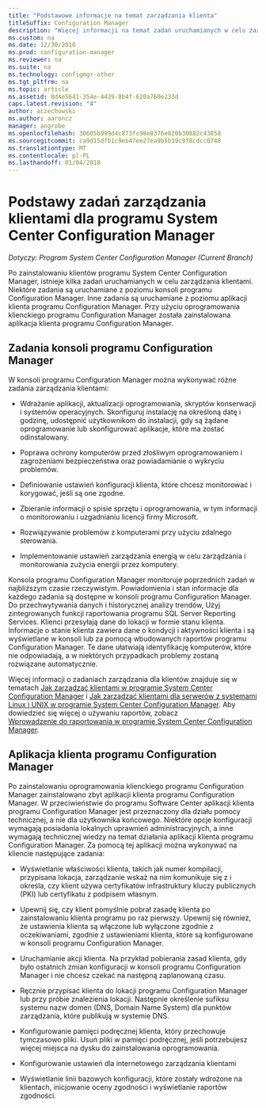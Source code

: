 ```yaml
---
title: "Podstawowe informacje na temat zarządzania klienta"
titleSuffix: Configuration Manager
description: "Więcej informacji na temat zadań uruchamianych w celu zarządzania klientami programu System Center Configuration Manager."
ms.custom: na
ms.date: 12/30/2016
ms.prod: configuration-manager
ms.reviewer: na
ms.suite: na
ms.technology: configmgr-other
ms.tgt_pltfrm: na
ms.topic: article
ms.assetid: 8d4e5641-354e-4439-8b4f-620a760e233d
caps.latest.revision: "4"
author: aczechowski
ms.author: aaroncz
manager: angrobe
ms.openlocfilehash: 30605b999d4c873fc98e8376e820b30882c43858
ms.sourcegitcommit: ca9d15dfb1c9eb47ee27ea9b5b39c9f8cdcc0748
ms.translationtype: MT
ms.contentlocale: pl-PL
ms.lasthandoff: 01/04/2018
---
```

# <a name="fundamentals-of-client-management-tasks-for-system-center-configuration-manager"></a>Podstawy zadań zarządzania klientami dla programu System Center Configuration Manager

*Dotyczy: Program System Center Configuration Manager (Current Branch)*

Po zainstalowaniu klientów programu System Center Configuration Manager, istnieje kilka zadań uruchamianych w celu zarządzania klientami.  Niektóre zadania są uruchamiane z poziomu konsoli programu Configuration Manager. Inne zadania są uruchamiane z poziomu aplikacji klienta programu Configuration Manager. Przy użyciu oprogramowania klienckiego programu Configuration Manager została zainstalowana aplikacja klienta programu Configuration Manager.

## <a name="configuration-manager-console-tasks"></a>Zadania konsoli programu Configuration Manager
 W konsoli programu Configuration Manager można wykonywać różne zadania zarządzania klientami:  

-   Wdrażanie aplikacji, aktualizacji oprogramowania, skryptów konserwacji i systemów operacyjnych. Skonfiguruj instalację na określoną datę i godzinę, udostępnić użytkownikom do instalacji, gdy są żądane oprogramowanie lub skonfigurować aplikacje, które ma zostać odinstalowany.  

-   Poprawa ochrony komputerów przed złośliwym oprogramowaniem i zagrożeniami bezpieczeństwa oraz powiadamianie o wykryciu problemów.  

-   Definiowanie ustawień konfiguracji klienta, które chcesz monitorować i korygować, jeśli są one zgodne.  

-   Zbieranie informacji o spisie sprzętu i oprogramowania, w tym informacji o monitorowaniu i uzgadnianiu licencji firmy Microsoft.  

-   Rozwiązywanie problemów z komputerami przy użyciu zdalnego sterowania.  

-   Implementowanie ustawień zarządzania energią w celu zarządzania i monitorowania zużycia energii przez komputery.  

Konsola programu Configuration Manager monitoruje poprzednich zadań w najbliższym czasie rzeczywistym. Powiadomienia i stan informacje dla każdego zadania są dostępne w konsoli programu Configuration Manager. Do przechwytywania danych i historycznej analizy trendów, Użyj zintegrowanych funkcji raportowania programu SQL Server Reporting Services. Klienci przesyłają dane do lokacji w formie stanu klienta.  Informacje o stanie klienta zawiera dane o kondycji i aktywności klienta i są wyświetlane w konsoli lub za pomocą wbudowanych raportów programu Configuration Manager. Te dane ułatwiają identyfikację komputerów, które nie odpowiadają, a w niektórych przypadkach problemy zostaną rozwiązane automatycznie.  

 Więcej informacji o zadaniach zarządzania dla klientów znajduje się w tematach [Jak zarządzać klientami w programie System Center Configuration Manager](../../core/clients/manage/manage-clients.md) i [Jak zarządzać klientami dla serwerów z systemami Linux i UNIX w programie System Center Configuration Manager](../../core/clients/manage/manage-clients-for-linux-and-unix-servers.md). Aby dowiedzieć się więcej o używaniu raportów, zobacz   
            [Wprowadzenie do raportowania w programie System Center Configuration Manager](../../core/servers/manage/introduction-to-reporting.md).  

## <a name="configuration-manager-client-application"></a>Aplikacja klienta programu Configuration Manager  
 Po zainstalowaniu oprogramowania klienckiego programu Configuration Manager zainstalowano zbyt aplikacji klienta programu Configuration Manager. W przeciwieństwie do programu Software Center aplikacji klienta programu Configuration Manager jest przeznaczony dla działu pomocy technicznej, a nie dla użytkownika końcowego. Niektóre opcje konfiguracji wymagają posiadania lokalnych uprawnień administracyjnych, a inne wymagają technicznej wiedzy na temat działania aplikacji klienta programu Configuration Manager. Za pomocą tej aplikacji można wykonywać na kliencie następujące zadania:  

-   Wyświetlanie właściwości klienta, takich jak numer kompilacji, przypisana lokacja, zarządzanie wskaż na nim komunikuje się z i określa, czy klient używa certyfikatów infrastruktury kluczy publicznych (PKI) lub certyfikatu z podpisem własnym.  

-   Upewnij się, czy klient pomyślnie pobrał zasadę klienta po zainstalowaniu klienta programu po raz pierwszy. Upewnij się również, że ustawienia klienta są włączone lub wyłączone zgodnie z oczekiwaniami, zgodnie z ustawieniami klienta, które są konfigurowane w konsoli programu Configuration Manager.  

-   Uruchamianie akcji klienta. Na przykład pobierania zasad klienta, gdy było ostatnich zmian konfiguracji w konsoli programu Configuration Manager i nie chcesz czekać na następną zaplanowaną czasu.  

-   Ręcznie przypisać klienta do lokacji programu Configuration Manager lub przy próbie znalezienia lokacji. Następnie określenie sufiksu systemu nazw domen (DNS, Domain Name System) dla punktów zarządzania, które publikują w systemie DNS.  

-   Konfigurowanie pamięci podręcznej klienta, który przechowuje tymczasowo pliki. Usuń pliki w pamięci podręcznej, jeśli potrzebujesz więcej miejsca na dysku do zainstalowania oprogramowania.  

-   Konfigurowanie ustawień dla internetowego zarządzania klientami  

-   Wyświetlanie linii bazowych konfiguracji, które zostały wdrożone na klientach, inicjowanie oceny zgodności i wyświetlanie raportów zgodności.  
